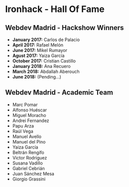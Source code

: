 # Ironhack - Hall Of Fame

## Webdev Madrid - Hackshow Winners
* **January 2017:** Carlos de Palacio
* **April 2017:** Rafael Melón
* **June 2017:** Mikel Rumayor
* **Agust 2017:** Yaiza García
* **October 2017:** Cristian Castillo
* **January 2018:** Ana Recuero
* **March 2018:** Abdallah Aberouch
* **June 2018:** (Pending...)

## Webdev Madrid - Academic Team
- Marc Pomar
- Alfonso Huéscar
- Miguel Moracho
- Andrei Fernandez
- Papu Arza
- Raúl Vega
- Manuel Avello
- Manuel del Pino
- Yaiza García
- Beltrán Rengifo
- Victor Rodriguez
- Susana Vadillo
- Gabriel Cebrián
- Juan Sánchez Mesa
- Giorgio Grassini
 
  
  
